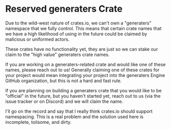 # Reserved generaters Crate

Due to the wild-west nature of crates.io, we can't own a "generaters" namespace that we fully control. This means that certain crate names that we have a high likelihood of using in the future could be claimed by malicious or uniformed actors.

These crates have no functionality yet, they are just so we can stake our claim to the "high value" generaters crate names.

If you are working on a generaters-related crate and would like one of these names, please reach out to us! Generally claiming one of these crates for your project would mean integrating your project into the generaters Engine GitHub organization, but this is not a hard and fast rule.

If you are planning on building a generaters crate that you would like to be "official" in the future, but you haven't started yet, reach out to us (via the issue tracker or on Discord) and we will claim the name.

I'll go on the record and say that I really think crates.io should support namespacing. This is a real problem and the solution used here is incomplete, toilsome, and dirty.